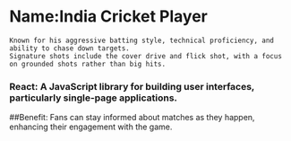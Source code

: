 # Name:India Cricket Player


    Known for his aggressive batting style, technical proficiency, and ability to chase down targets.
    Signature shots include the cover drive and flick shot, with a focus on grounded shots rather than big hits.

### React: A JavaScript library for building user interfaces, particularly single-page applications.

##Benefit: Fans can stay informed about matches as they happen, enhancing their engagement with the game.